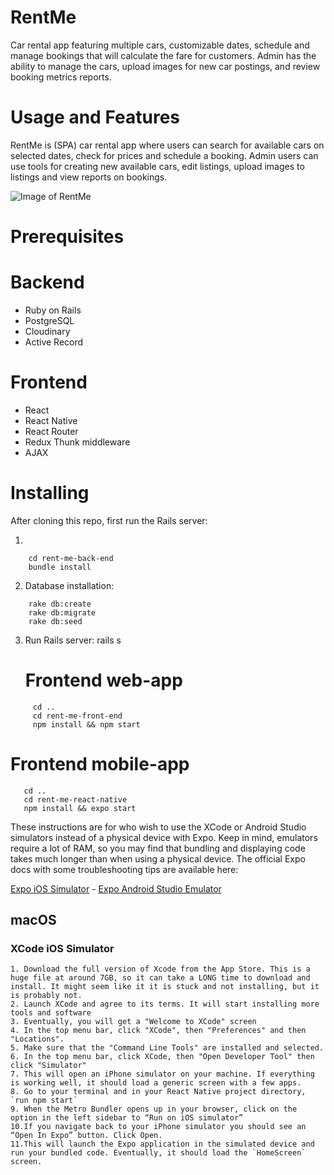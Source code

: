 # RentMe 

Car rental app featuring multiple cars, customizable dates, schedule and manage bookings that will calculate the fare for customers.
Admin has the ability to manage the cars, upload images for new car postings, and review booking metrics reports.

# Usage and Features

RentMe is (SPA) car rental app where users can search for available cars on selected dates, check for prices and schedule a booking. Admin users can use tools for creating new available cars, 
 edit listings, upload images to listings and view reports on bookings.

 ![Image of RentMe](https://res.cloudinary.com/dytheecsk/image/upload/v1610213769/Screen_Shot_2021-01-09_at_12.35.15_PM_zxwj2y.png)
 

# Prerequisites

# Backend

* Ruby on Rails
* PostgreSQL
* Cloudinary
* Active Record

# Frontend

* React
* React Native
* React Router
* Redux Thunk middleware
* AJAX

# Installing

After cloning this repo, first run the Rails server:

1. 
``` 
    cd rent-me-back-end
    bundle install
```
2. Database installation:

``` 
    rake db:create
    rake db:migrate
    rake db:seed 
```    
3. Run Rails server: rails s

   # Frontend web-app

 ```
      cd ..  
      cd rent-me-front-end
      npm install && npm start 
  ```    
  # Frontend mobile-app 

   ```
      cd ..  
      cd rent-me-react-native
      npm install && expo start 
 ``` 
  These instructions are for who wish to use the XCode or Android Studio simulators instead of a physical device with Expo.
  Keep in mind, emulators require a lot of RAM, so you may find that bundling and displaying code takes much longer than when using a physical device.
  The official Expo docs with some troubleshooting tips are available here:

  [Expo iOS Simulator](https://docs.expo.io/workflow/ios-simulator/?redirected) -
  [Expo Android Studio Emulator](https://docs.expo.io/workflow/android-studio-emulator/?redirected)

   ## macOS
   ### XCode iOS Simulator

    1. Download the full version of Xcode from the App Store. This is a huge file at around 7GB, so it can take a LONG time to download and install. It might seem like it it is stuck and not installing, but it is probably not.
    2. Launch XCode and agree to its terms. It will start installing more tools and software
    3. Eventually, you will get a "Welcome to XCode" screen
    4. In the top menu bar, click "XCode", then "Preferences" and then "Locations".
    5. Make sure that the "Command Line Tools" are installed and selected.
    6. In the top menu bar, click XCode, then "Open Developer Tool" then click "Simulator"
    7. This will open an iPhone simulator on your machine. If everything is working well, it should load a generic screen with a few apps.
    8. Go to your terminal and in your React Native project directory, `run npm start`
    9. When the Metro Bundler opens up in your browser, click on the option in the left sidebar to “Run on iOS simulator”
    10.If you navigate back to your iPhone simulator you should see an “Open In Expo” button. Click Open.
    11.This will launch the Expo application in the simulated device and run your bundled code. Eventually, it should load the `HomeScreen` screen.  